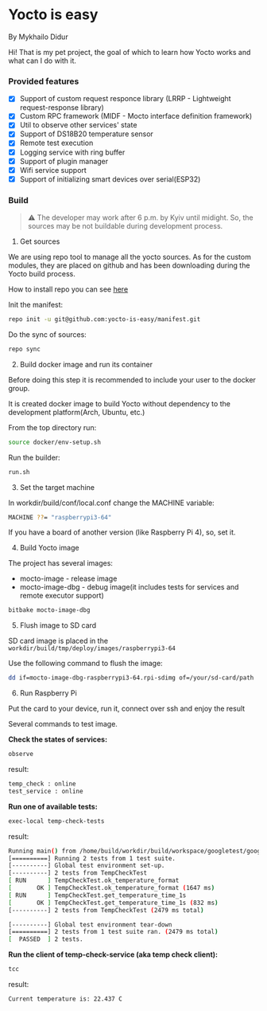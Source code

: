 # Yocto is easy

By Mykhailo Didur

Hi! That is my pet project, the goal of which to learn how Yocto works and what can I do with it.

### Provided features

- [x] Support of custom request responce library (LRRP - Lightweight request-response library)
- [x] Custom RPC framework (MIDF - Mocto interface definition framework)
- [x] Util to observe other services' state
- [x] Support of DS18B20 temperature sensor
- [x] Remote test execution
- [x] Logging service with ring buffer
- [x] Support of plugin manager
- [x] Wifi service support
- [x] Support of initializing smart devices over serial(ESP32)

### Build

> :warning: The developer may work after 6 p.m. by Kyiv until midight. So, the sources may be not buildable during development process.

1. Get sources

We are using repo tool to manage all the yocto sources. As for the custom modules, they are placed on github and has been downloading during the Yocto build process.

How to install repo you can see [here](https://gerrit.googlesource.com/git-repo/+/refs/heads/master/README.md)

Init the manifest:
```bash
repo init -u git@github.com:yocto-is-easy/manifest.git
```

Do the sync of sources:
```bash
repo sync
```

2. Build docker image and run its container

Before doing this step it is recommended to include your user to the docker group.

It is created docker image to build Yocto without dependency to the development platform(Arch, Ubuntu, etc.)

From the top directory run:
```bash
source docker/env-setup.sh
```

Run the builder:
```bash
run.sh
```

3. Set the target machine

In workdir/build/conf/local.conf change the MACHINE variable:
```bash
MACHINE ??= "raspberrypi3-64"
```

If you have a board of another version (like Raspberry Pi 4), so, set it.

4. Build Yocto image

The project has several images:
- mocto-image - release image
- mocto-image-dbg - debug image(it includes tests for services and remote executor support)

```bash
bitbake mocto-image-dbg
```

5. Flush image to SD card

SD card image is placed in the `workdir/build/tmp/deploy/images/raspberrypi3-64`

Use the following command to flush the image:
```bash
dd if=mocto-image-dbg-raspberrypi3-64.rpi-sdimg of=/your/sd-card/path
```

6. Run Raspberry Pi

Put the card to your device, run it, connect over ssh and enjoy the result

Several commands to test image.

**Check the states of services:**
```bash
observe
```

result:
```bash
temp_check : online
test_service : online
```

**Run one of available tests:**
```bash
exec-local temp-check-tests
```

result:
```bash
Running main() from /home/build/workdir/build/workspace/googletest/googletest/src/gtest_main.cc
[==========] Running 2 tests from 1 test suite.
[----------] Global test environment set-up.
[----------] 2 tests from TempCheckTest
[ RUN      ] TempCheckTest.ok_temperature_format
[       OK ] TempCheckTest.ok_temperature_format (1647 ms)
[ RUN      ] TempCheckTest.get_temperature_time_1s
[       OK ] TempCheckTest.get_temperature_time_1s (832 ms)
[----------] 2 tests from TempCheckTest (2479 ms total)

[----------] Global test environment tear-down
[==========] 2 tests from 1 test suite ran. (2479 ms total)
[  PASSED  ] 2 tests.
```

**Run the client of temp-check-service (aka temp check client):**
```bash
tcc
```

result:
```bash
Current temperature is: 22.437 C
```
